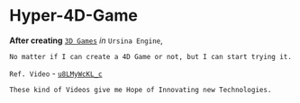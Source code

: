 # Hyper-4D-Game

**After creating** [`3D Games`](https://github.com/imvickykumar999/Ursina-Engine-Panda3D-Games#-games--screenshots--videos) *in* `Ursina Engine`, 

    No matter if I can create a 4D Game or not, but I can start trying it. 

`Ref. Video` - [`u8LMyWcKL_c`](https://www.youtube.com/watch?v=u8LMyWcKL_c)

    These kind of Videos give me Hope of Innovating new Technologies.
